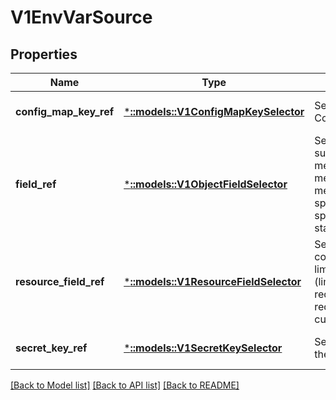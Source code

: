 # V1EnvVarSource

## Properties
Name | Type | Description | Notes
------------ | ------------- | ------------- | -------------
**config_map_key_ref** | [***::models::V1ConfigMapKeySelector**](v1.ConfigMapKeySelector.md) | Selects a key of a ConfigMap. | [optional] [default to null]
**field_ref** | [***::models::V1ObjectFieldSelector**](v1.ObjectFieldSelector.md) | Selects a field of the pod: supports metadata.name, metadata.namespace, metadata.labels, metadata.annotations, spec.nodeName, spec.serviceAccountName, status.hostIP, status.podIP. | [optional] [default to null]
**resource_field_ref** | [***::models::V1ResourceFieldSelector**](v1.ResourceFieldSelector.md) | Selects a resource of the container: only resources limits and requests (limits.cpu, limits.memory, requests.cpu and requests.memory) are currently supported. | [optional] [default to null]
**secret_key_ref** | [***::models::V1SecretKeySelector**](v1.SecretKeySelector.md) | Selects a key of a secret in the pod&#39;s namespace | [optional] [default to null]

[[Back to Model list]](../README.md#documentation-for-models) [[Back to API list]](../README.md#documentation-for-api-endpoints) [[Back to README]](../README.md)


